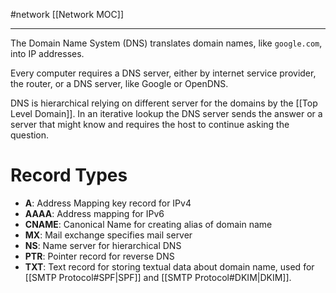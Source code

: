 #network 
[[Network MOC]]
- - -

The Domain Name System (DNS) translates domain names, like `google.com`, into IP addresses. 

Every computer requires a DNS server, either by internet service provider, the router, or a DNS server, like Google or OpenDNS. 

DNS is hierarchical relying on different server for the domains by the [[Top Level Domain]]. In an iterative lookup the DNS server sends the answer or a server that might know and requires the host to continue asking the question. 

# Record Types

- **A**: Address Mapping key record for IPv4
- **AAAA**: Address mapping for IPv6
- **CNAME**: Canonical Name for creating alias of domain name
- **MX**: Mail exchange specifies mail server
- **NS**: Name server for hierarchical DNS
- **PTR**: Pointer record for reverse DNS
- **TXT**: Text record for storing textual data about domain name, used for [[SMTP Protocol#SPF|SPF]] and [[SMTP Protocol#DKIM|DKIM]].